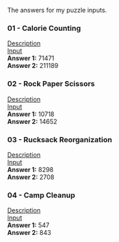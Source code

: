 The answers for my puzzle inputs.

### 01 - Calorie Counting
[Description](https://adventofcode.com/2022/day/1)  
[Input](Inputs/input01.txt)  
**Answer 1:** 71471  
**Answer 2:** 211189  

### 02 - Rock Paper Scissors
[Description](https://adventofcode.com/2022/day/2)  
[Input](Inputs/input02.txt)  
**Answer 1:** 10718  
**Answer 2:** 14652  

### 03 - Rucksack Reorganization
[Description](https://adventofcode.com/2022/day/3)  
[Input](Inputs/input03.txt)  
**Answer 1:** 8298  
**Answer 2:** 2708  

### 04 - Camp Cleanup
[Description](https://adventofcode.com/2022/day/4)  
[Input](Inputs/input04.txt)  
**Answer 1:** 547  
**Answer 2:** 843  

